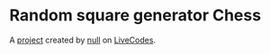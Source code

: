 # Random square generator Chess
A [project](https://livecodes.io/?x=https://github.com/karimhatemhosny/random-chess-square-generator/tree/gh-pages/src) created by [null](https://github.com/karimhatemhosny) on [LiveCodes](https://livecodes.io).